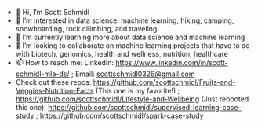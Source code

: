 - 👋 Hi, I’m Scott Schmidl
- 👀 I’m interested in data science, machine learning, hiking, camping, snowboarding, rock cliimbing, and traveling
- 🌱 I’m currently learning more about data science and machine learning
- 💞️ I’m looking to collaborate on machine learning projects that have to do with biotech, genomics, health and wellness, nutrition, healthcare
- 📫 How to reach me: LinkedIn: https://www.linkedin.com/in/scott-schmidl-mle-ds/ ; Email: scottschmidl0326@gmail.com
- Check out these repos: https://github.com/scottschmidl/Fruits-and-Veggies-Nutrition-Facts (This one is my favorite!) ; https://github.com/scottschmidl/Lifestyle-and-Wellbeing (Just rebooted this one); https://github.com/scottschmidl/supervised-learning-case-study ; https://github.com/scottschmidl/spark-case-study
<!---
scottschmidl/scottschmidl is a ✨ special ✨ repository because its `README.md` (this file) appears on your GitHub profile.
You can click the Preview link to take a look at your changes.
--->
